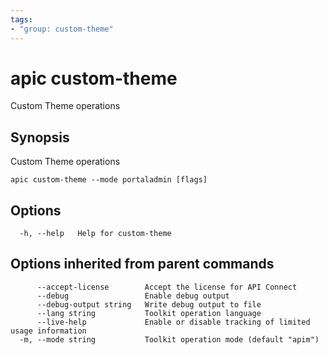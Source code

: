 ```yaml
---
tags:
- "group: custom-theme"
---
```

# apic custom-theme

Custom Theme operations

## Synopsis

Custom Theme operations

```
apic custom-theme --mode portaladmin [flags]
```

## Options

```
  -h, --help   Help for custom-theme
```

## Options inherited from parent commands

```
      --accept-license        Accept the license for API Connect
      --debug                 Enable debug output
      --debug-output string   Write debug output to file
      --lang string           Toolkit operation language
      --live-help             Enable or disable tracking of limited usage information
  -m, --mode string           Toolkit operation mode (default "apim")
```
